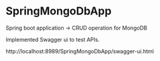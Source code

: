 # SpringMongoDbApp

Spring boot application -> CRUD operation for MongoDB

Implemented Swagger ui to test APIs.

http://localhost:8989/SpringMongoDbApp/swagger-ui.html
